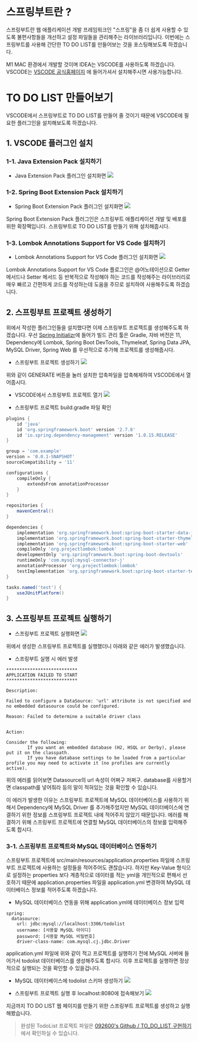 
# 스프링부트란 ?

스프링부트란 웹 애플리케이션 개발 프레임워크인 "스프링"을 좀 더 쉽게 사용할 수 있도록 불편사항들을 개선하고 설정 파일들을 관리해주는 라이브러리입니다. 이번에는 스프링부트를 사용해 간단한 TO DO LIST를 만들어보는 것을 포스팅해보도록 하겠습니다.

M1 MAC 환경에서 개발할 것이며 IDEA는 VSCODE를 사용하도록 하겠습니다. VSCODE는 [VSCODE 공식홈페이지](https://code.visualstudio.com/) 에 들어가셔서 설치해주시면 사용가능합니다.

# TO DO LIST 만들어보기

VSCODE에서 스프링부트로 TO DO LIST를 만들어 줄 것이기 때문에 VSCODE에 필요한 플러그인을 설치해보도록 하겠습니다.

## 1. VSCODE 플러그인 설치

### 1-1. Java Extension Pack 설치하기

- Java Extension Pack 플러그인 설치화면
![](https://velog.velcdn.com/images/092600/post/94bb7ef9-bfe7-4581-b1aa-d1984868ac8c/image.png)



### 1-2. Spring Boot Extension Pack 설치하기

- Spring Boot Extension Pack 플러그인 설치화면
![](https://velog.velcdn.com/images/092600/post/41d01b33-57dd-4b16-a1df-987f2e6ce514/image.gif)

Spring Boot Extension Pack 플러그인은 스프링부트 애플리케이션 개발 및 배포를 위한 확장팩입니다. 스프링부트로 TO DO LIST를 만들기 위해 설치해줍시다.

### 1-3. Lombok Annotations Support for VS Code 설치하기

- Lombok Annotations Support for VS Code 플러그인 설치화면
![](https://velog.velcdn.com/images/092600/post/483eaf3c-67e3-4eab-9fbc-b7fa4b533bab/image.gif)

Lombok Annotations Support for VS Code 플로그인은  @어노테이션으로 Getter 메서드나 Setter 메서드 등 반복적으로 작성해야 하는 코드를 작성해주는 라이브러리로 매우 빠르고 간편하게 코드를 작성하는데 도움을 주므로 설치하여 사용해주도록 하겠습니다.

## 2. 스프링부트 프로젝트 생성하기

위에서 작성한 플러그인들을 설치했다면 이제 스프링부트 프로젝트를 생성해주도록 하겠습니다. 우선 [Spring Initializr](https://start.spring.io/)에 들어가 빌드 관리 툴은 Gradle, 자바 버전은 11, Dependency에 Lombok, Spring Boot DevTools, Thymeleaf, Spring Data JPA, MySQL Driver, Spring Web 를 우선적으로 추가해 프로젝트를 생성해줍시다.

- 스프링부트 프로젝트 생성하기
![](https://velog.velcdn.com/images/092600/post/e68e117a-6e7b-4e99-bcf1-de853b26f013/image.gif)

위와 같이 GENERATE 버튼을 눌러 설치한 압축파일을 압축해제하여 VSCODE에서 열어줍시다.

- VSCODE에서 스프링부트 프로젝트 열기
![](https://velog.velcdn.com/images/092600/post/0fed45a9-ee9a-4788-a871-ef2eabc03315/image.gif)


- 스프링부트 프로젝트 build.gradle 파일 확인
```gradle
plugins {
	id 'java'
	id 'org.springframework.boot' version '2.7.8'
	id 'io.spring.dependency-management' version '1.0.15.RELEASE'
}

group = 'com.example'
version = '0.0.1-SNAPSHOT'
sourceCompatibility = '11'

configurations {
	compileOnly {
		extendsFrom annotationProcessor
	}
}

repositories {
	mavenCentral()
}

dependencies {
	implementation 'org.springframework.boot:spring-boot-starter-data-jpa'
	implementation 'org.springframework.boot:spring-boot-starter-thymeleaf'
	implementation 'org.springframework.boot:spring-boot-starter-web'
	compileOnly 'org.projectlombok:lombok'
	developmentOnly 'org.springframework.boot:spring-boot-devtools'
	runtimeOnly 'com.mysql:mysql-connector-j'
	annotationProcessor 'org.projectlombok:lombok'
	testImplementation 'org.springframework.boot:spring-boot-starter-test'
}

tasks.named('test') {
	useJUnitPlatform()
}
```


## 3. 스프링부트 프로젝트 실행하기

- 스프링부트 프로젝트 실행화면
![](https://velog.velcdn.com/images/092600/post/c5f394c1-f394-463b-981c-0b61bcdccdd2/image.gif)

위에서 생성한 스프링부트 프로젝트를 실행했더니 아래와 같은 에러가 발생했습니다. 

- 스프링부트 실행 시 에러 발생
```
***************************
APPLICATION FAILED TO START
***************************

Description:

Failed to configure a DataSource: 'url' attribute is not specified and no embedded datasource could be configured.

Reason: Failed to determine a suitable driver class


Action:

Consider the following:
        If you want an embedded database (H2, HSQL or Derby), please put it on the classpath.
        If you have database settings to be loaded from a particular profile you may need to activate it (no profiles are currently active).
```

위의 에러를 읽어보면 Datasource의 url 속성이 어쩌구 저쩌구. database를 사용할거면 classpath를 넣어줘라 등의 말이 적혀있는 것을 확인할 수 있습니다.

이 에러가 발생한 이유는 스프링부트 프로젝트에 MySQL 데이터베이스를 사용하기 위해서 Dependency에 MySQL Driver 를 추가해주었지만 MySQL 데이터베이스에 연결하기 위한 정보를 스프링부트 프로젝트 내에 적어주지 않았기 때문입니다. 에러를 해결하기 위해 스프링부트 프로젝트에 연결할 MySQL 데이터베이스의 정보를 입력해주도록 합시다.

### 3-1. 스프링부트 프로젝트와 MySQL 데이터베이스 연동하기

스프링부트 프로젝트에 src/main/resources/application.properties 파일에 스프링부트 프로젝트에 사용하는 설정들을 적어주어도 괜찮습니다. 하지만 Key-Value 형식으로 설정하는 properties 보다 계층적으로 데이터를 적는 yml을 개인적으로 편해서 선호하기 때문에 application.properties 파일을 application.yml 변경하여 MySQL 데이터베이스 정보를 적어주도록 하겠습니다.

- MySQL 데이터베이스 연동을 위해 application.yml에 데이터베이스 정보 입력
```
spring:
  datasource:
    url: jdbc:mysql://localhost:3306/todolist
    username: [사용할 MySQL 아이디]
    password: [사용할 MySQL 비밀번호]
    driver-class-name: com.mysql.cj.jdbc.Driver
```

application.yml 파일에 위와 같이 적고 프로젝트를 실행하기 전에 MySQL 서버에 들어가서 todolist 데이터베이스를 생성해주도록 합시다. 이후 프로젝트를 실행하면 정상적으로 실행되는 것을 확인할 수 있을겁니다.

- MySQL 데이터베이스에 todolist 스키마 생성하기
![](https://velog.velcdn.com/images/092600/post/b583b56b-e202-4999-b689-31a60c16b480/image.gif)

- 스프링부트 프로젝트 실행 후 localhost:8080에 접속해보기
![](https://velog.velcdn.com/images/092600/post/8f35c789-3775-4c44-abca-f0ba5222c435/image.gif)


지금까지 TO DO LIST 웹 페이지를 만들기 위한 스프링부트 프로젝트를 생성하고 실행해봤습니다.




> 완성된 TodoList 프로젝트 파일은 [092600's Github / TO_DO_LIST 구현하기 ](https://github.com/092600/TO_DO_LIST/tree/master/todolist)에서 확인하실 수 있습니다.

